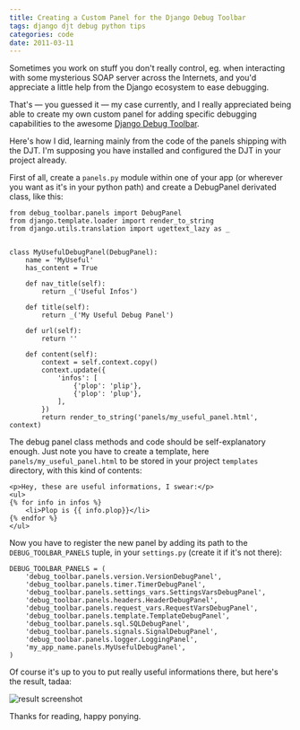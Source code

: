 ```yaml
---
title: Creating a Custom Panel for the Django Debug Toolbar
tags: django djt debug python tips
categories: code
date: 2011-03-11
---
```


Sometimes you work on stuff you don't really control, eg. when interacting with some mysterious SOAP server across the Internets, and you'd appreciate a little help from the Django ecosystem to ease debugging.

That's — you guessed it — my case currently, and I really appreciated being able to create my own custom panel for adding specific debugging capabilities to the awesome [Django Debug Toolbar](https://github.com/robhudson/django-debug-toolbar).

Here's how I did, learning mainly from the code of the panels shipping with the DJT. I'm supposing you have installed and configured the DJT in your project already.

First of all, create a `panels.py` module within one of your app (or wherever you want as it's in your python path) and create a DebugPanel derivated class, like this:

    from debug_toolbar.panels import DebugPanel
    from django.template.loader import render_to_string
    from django.utils.translation import ugettext_lazy as _


    class MyUsefulDebugPanel(DebugPanel):
        name = 'MyUseful'
        has_content = True

        def nav_title(self):
            return _('Useful Infos')

        def title(self):
            return _('My Useful Debug Panel')

        def url(self):
            return ''

        def content(self):
            context = self.context.copy()
            context.update({
                'infos': [
                    {'plop': 'plip'},
                    {'plop': 'plup'},
                ],
            })
            return render_to_string('panels/my_useful_panel.html', context)

The debug panel class methods and code should be self-explanatory enough. Just note you have to create a template, here `panels/my_useful_panel.html` to be stored in your project `templates` directory, with this kind of contents:

    <p>Hey, these are useful informations, I swear:</p>
    <ul>
    {% for info in infos %}
        <li>Plop is {{ info.plop}}</li>
    {% endfor %}
    </ul>

Now you have to register the new panel by adding its path to the `DEBUG_TOOLBAR_PANELS` tuple, in your `settings.py` (create it if it's not there):

    DEBUG_TOOLBAR_PANELS = (
        'debug_toolbar.panels.version.VersionDebugPanel',
        'debug_toolbar.panels.timer.TimerDebugPanel',
        'debug_toolbar.panels.settings_vars.SettingsVarsDebugPanel',
        'debug_toolbar.panels.headers.HeaderDebugPanel',
        'debug_toolbar.panels.request_vars.RequestVarsDebugPanel',
        'debug_toolbar.panels.template.TemplateDebugPanel',
        'debug_toolbar.panels.sql.SQLDebugPanel',
        'debug_toolbar.panels.signals.SignalDebugPanel',
        'debug_toolbar.panels.logger.LoggingPanel',
        'my_app_name.panels.MyUsefulDebugPanel',
    )

Of course it's up to you to put really useful informations there, but here's the result, tadaa:

![result screenshot](http://media.tumblr.com/tumblr_lhfpagXiif1qbt2jc.png)

Thanks for reading, happy ponying.
